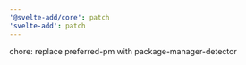 ```yaml
---
'@svelte-add/core': patch
'svelte-add': patch
---
```


chore: replace preferred-pm with package-manager-detector
